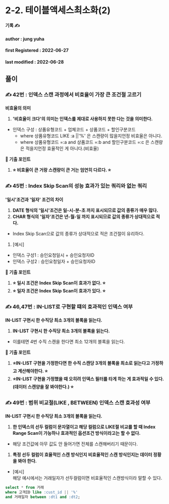# 2-2. 테이블액세스최소화(2)

**기록 ✍️**

#### author : jung yuha

#### **first Registered : 2022-06-27**

#### last modified : **2022-06-28**

## 풀이

### ✍️ 42번 : 인덱스 스캔 과정에서 비효율이 가장 큰 조건절 고르기 <a href="#42" id="42"></a>

**비효율의 의미**

1. **'비효율이 크다'의 의미는 인덱스를 제대로 사용하지 못한 다는 것을 의미한다.**

* 인덱스 구성 : 상품유형코드 + 업체코드 + 상품코드 + 할인구분코드
  * where 상품유형코드 LIKE :a ||'%' 은 스캔량이 많을지언정 비효율은 아니다.
  * where 상품유형코드 =:a and 상품코드 =:b and 할인구분코드 =:c 은 스캔량은 적을지언정 효율적인 게 아니다.(비효율)

**🍋 기출 포인트**

1. **⭐️ 비효율이 큰 거랑 스캔량이 큰 거는 엄연히 다르다. ⭐️**

### ✍️ 45번 : Index Skip Scan의 성능 효과가 있는 쿼리와 없는 쿼리 <a href="#45-index-skip-scan" id="45-index-skip-scan"></a>

**'일시'조건과 '일자' 조건의 차이**

1. **DATE 형식의 '일시'조건은 일-시-분-초 까지 표시되므로 값의 종류가 매우 많다.**
2. **CHAR 형식의 '일자'조건은 년-월-일 까지 표시되므로 값의 종류가 상대적으로 적다.**

* Index Skip Scan으로 값의 종류가 상대적으로 적은 조건절이 유리하다.

1. \[예시]

* 인덱스 구성1 : 승인요청일시 + 승인요청자ID
* 인덱스 구성2 : 승인요청일자 + 승인요청자ID

**🍋 기출 포인트**

1. **⭐️ 일시 조건은 Index Skip Scan이 효과가 없다. ⭐️**
2. **⭐️ 일자 조건은 Index Skip Scan이 효과가 있다. ⭐️**

### ✍️ 46,47번 : IN-LIST로 구현할 떄의 효과적인 인덱스 여부 <a href="#4647-in-list" id="4647-in-list"></a>

**IN-LIST 구현시 한 수직당 최소 3개의 블록을 읽는다.**

1. **IN-LIST 구현시 한 수직당 최소 3개의 블록을 읽는다.**

* 이를테면 4번 수직 스캔을 한다면 최소 12개의 블록을 읽는다.

**🍋 기출 포인트**

1. **⭐️IN-LIST 구현을 가정한다면 한 수직 스캔당 3개의 블록을 최소로 읽는다고 가정하고 계산해야한다. ⭐️**
2. **⭐️IN-LIST 구현을 가정했을 때 오히려 인덱스 필터를 타게 하는 게 효과적일 수 있다.(데이터 스캔양을 잘 봐야한다.) ⭐️**

### ✍️ 49번 : 범위 비교절(LIKE , BETWEEN) 인덱스 스캔 효과성 여부 <a href="#49-like-between" id="49-like-between"></a>

**IN-LIST 구현시 한 수직당 최소 3개의 블록을 읽는다.**

1. **한 인덱스의 선두 컬럼이 문자열이고 해당 컬럼으로 LIKE절 비교를 할 때 Index Range Scan이 가능하나 효과적인 옵션조건 방식이라고는 할 수 없다.**

* 해당 조건값에 아무 값도 안 들어가면 전체를 스캔해버리기 때문이다.

1. **특정 선두 컬럼이 효율적인 스캔 방식인지 비효율적인 스캔 방식인지는 데이터 정황을 봐야 한다.**

* \[예시]\
  해당 예시에서는 거래일자가 선두컬럼이면 비효율적인 스캔방식이라 말할 수 있다.

```sql
select * from 거래
where 고객ID like :cust_id || '%'
and 거래일자 between :dt1 and :dt2;
```
